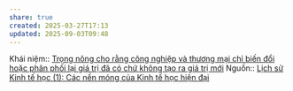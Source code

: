 ```yaml
---
share: true
created: 2025-03-27T17:13
updated: 2025-09-03T09:48
---
```

Khái niệm:: 
[Trọng nông cho rằng công nghiệp và thương mại chỉ biến đổi hoặc phân phối lại giá trị đã có chứ không tạo ra giá trị mới](./Tr%E1%BB%8Dng%20n%C3%B4ng%20cho%20r%E1%BA%B1ng%20c%C3%B4ng%20nghi%E1%BB%87p%20v%C3%A0%20th%C6%B0%C6%A1ng%20m%E1%BA%A1i%20ch%E1%BB%89%20bi%E1%BA%BFn%20%C4%91%E1%BB%95i%20ho%E1%BA%B7c%20ph%C3%A2n%20ph%E1%BB%91i%20l%E1%BA%A1i%20gi%C3%A1%20tr%E1%BB%8B%20%C4%91%C3%A3%20c%C3%B3%20ch%E1%BB%A9%20kh%C3%B4ng%20t%E1%BA%A1o%20ra%20gi%C3%A1%20tr%E1%BB%8B%20m%E1%BB%9Bi.md)
Nguồn:: [Lịch sử Kinh tế học (1): Các nền móng của Kinh tế học hiện đại](https://vhlinh.substack.com/p/lich-su-kinh-te-hoc-1-cac-nen-mong?r=nmx4m&utm_medium=ios&triedRedirect=true)
